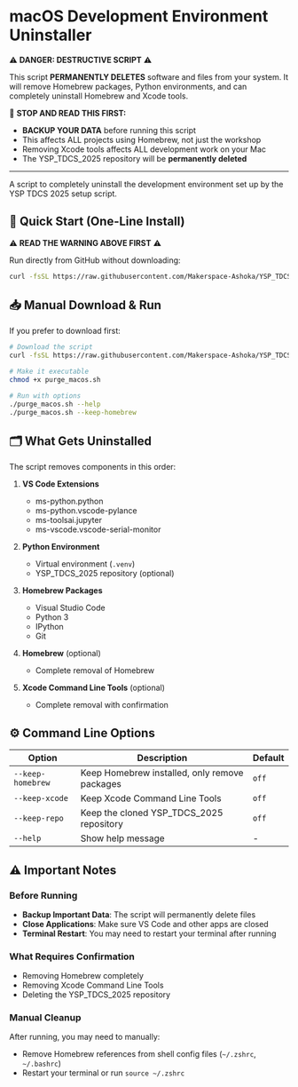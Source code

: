 # macOS Development Environment Uninstaller

⚠️ **DANGER: DESTRUCTIVE SCRIPT** ⚠️

This script **PERMANENTLY DELETES** software and files from your system. It will remove Homebrew packages, Python environments, and can completely uninstall Homebrew and Xcode tools.

🛑 **STOP AND READ THIS FIRST:**
- **BACKUP YOUR DATA** before running this script
- This affects ALL projects using Homebrew, not just the workshop
- Removing Xcode tools affects ALL development work on your Mac
- The YSP_TDCS_2025 repository will be **permanently deleted**

---

A script to completely uninstall the development environment set up by the YSP TDCS 2025 setup script.

## 🚀 Quick Start (One-Line Install)

⚠️ **READ THE WARNING ABOVE FIRST** ⚠️

Run directly from GitHub without downloading:

```bash
curl -fsSL https://raw.githubusercontent.com/Makerspace-Ashoka/YSP_TDCS_2025/init_setup_edition_2/Scripts/macos/purge_macos.sh -o ~/purge_macos.sh && bash ~/purge_macos.sh 
```


## 📥 Manual Download & Run

If you prefer to download first:

```bash
# Download the script
curl -fsSL https://raw.githubusercontent.com/Makerspace-Ashoka/YSP_TDCS_2025/init_setup_edition_2/Scripts/macos/purge_macos.sh -o purge_macos.sh

# Make it executable
chmod +x purge_macos.sh

# Run with options
./purge_macos.sh --help
./purge_macos.sh --keep-homebrew
```

## 🗂️ What Gets Uninstalled

The script removes components in this order:

1. **VS Code Extensions**
   - ms-python.python
   - ms-python.vscode-pylance  
   - ms-toolsai.jupyter
   - ms-vscode.vscode-serial-monitor

2. **Python Environment**
   - Virtual environment (`.venv`)
   - YSP_TDCS_2025 repository (optional)

3. **Homebrew Packages**
   - Visual Studio Code
   - Python 3
   - IPython
   - Git

4. **Homebrew** (optional)
   - Complete removal of Homebrew

5. **Xcode Command Line Tools** (optional)
   - Complete removal with confirmation

## ⚙️ Command Line Options

| Option | Description | Default |
|--------|-------------|---------|
| `--keep-homebrew` | Keep Homebrew installed, only remove packages | `off` |
| `--keep-xcode` | Keep Xcode Command Line Tools | `off` |
| `--keep-repo` | Keep the cloned YSP_TDCS_2025 repository | `off` |
| `--help` | Show help message | - |


## ⚠️ Important Notes

### Before Running
- **Backup Important Data**: The script will permanently delete files
- **Close Applications**: Make sure VS Code and other apps are closed
- **Terminal Restart**: You may need to restart your terminal after running

### What Requires Confirmation
- Removing Homebrew completely
- Removing Xcode Command Line Tools  
- Deleting the YSP_TDCS_2025 repository

### Manual Cleanup
After running, you may need to manually:
- Remove Homebrew references from shell config files (`~/.zshrc`, `~/.bashrc`)
- Restart your terminal or run `source ~/.zshrc`
